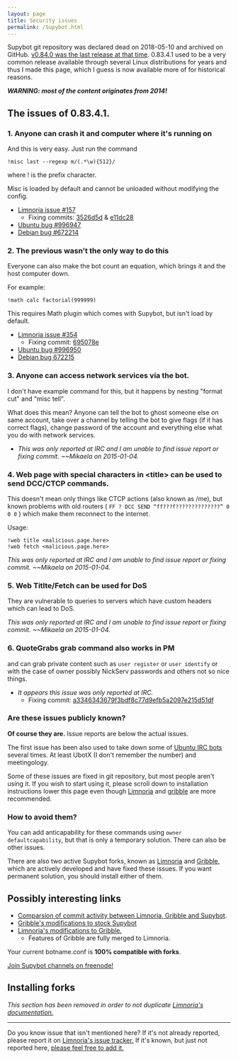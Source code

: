```yaml
---
layout: page
title: Security issues
permalink: /Supybot.html
---
```


Supybot git repository was declared dead on 2018-05-10 and archived
on GitHub. [v0.84.0 was the last release at that time](https://github.com/Supybot/Supybot/releases/tag/v0.84.0).
0.83.4.1 used to be a very common release available through several Linux
distributions for years and thus I made this page, which I guess is now
available more of for historical reasons.

***WARNING: most of the content originates from 2014!***

## The issues of 0.83.4.1.

### 1. Anyone can crash it and computer where it's running on

And this is very easy. Just run the command 

```
!misc last --regexp m/(.*\w){512}/
```

where ! is the prefix character.

Misc is loaded by default and cannot be unloaded without modifying the
config.

* [Limnoria issue #157](https://github.com/ProgVal/Limnoria/issues/157)
    * Fixing commits:  [3526d5d](https://github.com/ProgVal/Limnoria/commit/3526d5dabf587457a43af8bee8d4db21986e8222) & [e11dc28](https://github.com/ProgVal/Limnoria/commit/e11dc28025de877b1b6cf059013eef88337b7e44)
* [Ubuntu bug #996947](https://bugs.launchpad.net/ubuntu/+source/supybot/+bug/996947)
* [Debian bug #672214](https://bugs.debian.org/cgi-bin/bugreport.cgi?bug=672214)

### 2. The previous wasn't the only way to do this

Everyone can also make the bot count an equation, which brings it and the
host computer down. 

For example:

```
!math calc factorial(999999)
```

This requires Math plugin which comes with Supybot, but isn't load by 
default.

* [Limnoria issue #354](https://github.com/ProgVal/Limnoria/issues/354)
    * Fixing commit: [695078e](https://github.com/ProgVal/Limnoria/commit/695078edeb91e5ff1eec728fedf0e0c27b55c505)
* [Ubuntu bug #996950](https://bugs.launchpad.net/ubuntu/+source/supybot/+bug/996950)
* [Debian bug 672215](https://bugs.debian.org/cgi-bin/bugreport.cgi?bug=672215)

### 3. Anyone can access network services via the bot.

I don't have example command for this, but it happens by nesting 
"format cut" and "misc tell".

What does this mean? Anyone can tell the bot to ghost someone else on same
account, take over a channel by telling the bot to give flags
(if it has correct flags), change password of the account and everything
else what you do with network services.

* *This was only reported at IRC and I am unable to find issue report
or fixing commit. ~~Mikaela on 2015-01-04.*

### 4. Web page with special characters in \<title\> can be used to send DCC/CTCP commands.

This doesn't mean only things like CTCP actions (also known as /me),
but known problems with old routers
( `FF ? DCC SEND “ff???f??????????????” 0 0 0` ) which make them reconnect
to the internet.

Usage:

```
!web title <malicious.page.here>
!web fetch <malicious.page.here>
```

*This was only reported at IRC and I am unable to find issue report
 or fixing commit. ~~Mikaela on 2015-01-04.*


### 5. Web Titlte/Fetch can be used for DoS

They are vulnerable to queries to servers which have custom headers
which can lead to DoS.

*This was only reported at IRC and I am unable to find issue report
or fixing commit. ~~Mikaela on 2015-01-04.*


### 6. QuoteGrabs grab command also works in PM

and can grab private content such as `user register` or `user identify` or
with the case of owner possibly NickServ passwords and others not so nice
things.

* *It appears this issue was only reported at IRC.*
    * Fixing commit: [a3346343679f3bdf8c77d9efb5a2097e215d51df](https://github.com/ProgVal/Limnoria/commit/a3346343679f3bdf8c77d9efb5a2097e215d51df)

### Are these issues publicly known?

**Of course they are.** Issue reports are below the actual issues.

The first issue has been also used to take down some of
[Ubuntu IRC bots](https://wiki.ubuntu.com/IRC/Bots) several times.
At least UbotX (I don't remember the number) and meetingology.

Some of these issues are fixed in git repository, but most people aren't
using it. If you wish to start using it, please scroll down to
installation instructions lower this page even though [Limnoria] and
[gribble] are more recommended.

### How to avoid them?

You can add anticapability for these commands using
`owner defaultcapability`, but that is only a temporary solution.
There can also be other issues.

There are also two active Supybot forks, known as [Limnoria] and
[Gribble], which are actively developed and have fixed these issues.
If you want permanent solution, you should install either of them.

## Possibly interesting links

* [Comparsion of commit activity between Limnoria, Gribble and Supybot](https://www.openhub.net/p/compare?project_0=Limnoria&project_1=Gribble%3A+Support+Bottie&project_2=Supybot).
* [Gribble's modifications to stock Supybot](https://sourceforge.net/p/gribble/wiki/Gribble_Project_Git_Repository/)
* [Limnoria's modifications to Gribble.](https://github.com/ProgVal/Limnoria/wiki/LGC) 
    * Features of Gribble are fully merged to Limnoria.

Your current botname.conf is **100% compatible with forks**.

[Join Supybot channels on freenode!](ircs://chat.freenode.net:6697/#supybot,#gribble,#limnoria)

[Limnoria]:https://github.com/ProgVal/Limnoria
[Gribble]:http://github.com/nanotube/supybot_fixes

## Installing forks

*This section has been removed in order to not duplicate
[Limnoria's documentation.](http://doc.supybot.aperio.fr/en/latest/use/install.html)*

* * * * *

Do you know issue that isn't mentioned here? If it's not already reported,
please report it on [Limnoria's issue tracker.](https://github.com/ProgVal/Limnoria/issues)
If it's known, but just not reported here, [please feel free to add it.](https://github.com/Mikaela/limnoria/edit/gh-pages/Supybot.markdown)
